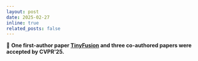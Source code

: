 ```yaml
---
layout: post
date: 2025-02-27
inline: true
related_posts: false
---
```


🍺 **One first-author paper [TinyFusion](https://arxiv.org/abs/2412.01199) and three co-authored papers were accepted by CVPR'25.**

